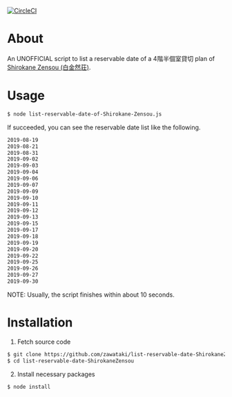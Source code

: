 [![CircleCI](https://circleci.com/gh/zawataki/list-reservable-date-ShirokaneZensou.svg?style=svg)](https://circleci.com/gh/zawataki/list-reservable-date-ShirokaneZensou)

# About
An UNOFFICIAL script to list a reservable date of a 4階半個室貸切 plan of [Shirokane Zensou (白金然荘)](https://www.tender-house.jp/restaurant/shirokane-zensou.html).

# Usage
```bash
$ node list-reservable-date-of-Shirokane-Zensou.js
```

If succeeded, you can see the reservable date list like the following.
```bash
2019-08-19
2019-08-21
2019-08-31
2019-09-02
2019-09-03
2019-09-04
2019-09-06
2019-09-07
2019-09-09
2019-09-10
2019-09-11
2019-09-12
2019-09-13
2019-09-15
2019-09-17
2019-09-18
2019-09-19
2019-09-20
2019-09-22
2019-09-25
2019-09-26
2019-09-27
2019-09-30
```
NOTE: Usually, the script finishes within about 10 seconds.

# Installation
1. Fetch source code
```bash
$ git clone https://github.com/zawataki/list-reservable-date-ShirokaneZensou.git
$ cd list-reservable-date-ShirokaneZensou
```

2. Install necessary packages
```bash
$ node install
```
